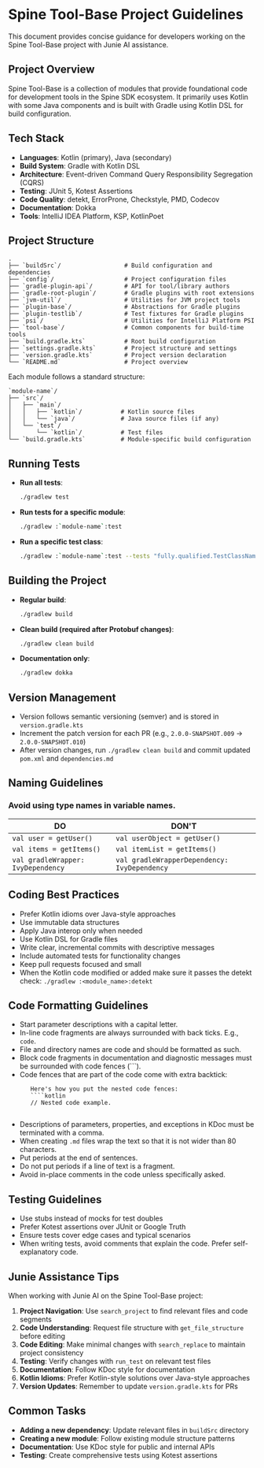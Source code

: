 # Spine Tool-Base Project Guidelines

This document provides concise guidance for developers working on the Spine Tool-Base project
with Junie AI assistance.

## Project Overview

Spine Tool-Base is a collection of modules that provide foundational code for development tools
in the Spine SDK ecosystem. It primarily uses Kotlin with some Java components and is
built with Gradle using Kotlin DSL for build configuration.

## Tech Stack

- **Languages**: Kotlin (primary), Java (secondary)
- **Build System**: Gradle with Kotlin DSL
- **Architecture**: Event-driven Command Query Responsibility Segregation (CQRS)
- **Testing**: JUnit 5, Kotest Assertions
- **Code Quality**: detekt, ErrorProne, Checkstyle, PMD, Codecov
- **Documentation**: Dokka
- **Tools**: IntelliJ IDEA Platform, KSP, KotlinPoet

## Project Structure

```
.
├── `buildSrc`/                  # Build configuration and dependencies
├── `config`/                    # Project configuration files
├── `gradle-plugin-api`/         # API for tool/library authors
├── `gradle-root-plugin`/        # Gradle plugins with root extensions
├── `jvm-util`/                  # Utilities for JVM project tools
├── `plugin-base`/               # Abstractions for Gradle plugins
├── `plugin-testlib`/            # Test fixtures for Gradle plugins
├── `psi`/                       # Utilities for IntelliJ Platform PSI
├── `tool-base`/                 # Common components for build-time tools
├── `build.gradle.kts`           # Root build configuration
├── `settings.gradle.kts`        # Project structure and settings
├── `version.gradle.kts`         # Project version declaration
└── `README.md`                  # Project overview
```

Each module follows a standard structure:
```
`module-name`/
├── `src`/
│   ├── `main`/
│   │   ├── `kotlin`/           # Kotlin source files
│   │   └── `java`/             # Java source files (if any)
│   └── `test`/
│       └── `kotlin`/           # Test files
└── `build.gradle.kts`          # Module-specific build configuration
```

## Running Tests

- **Run all tests**:
  ```bash
  ./gradlew test
  ```

- **Run tests for a specific module**:
  ```bash
  ./gradlew :`module-name`:test
  ```

- **Run a specific test class**:
  ```bash
  ./gradlew :`module-name`:test --tests "fully.qualified.TestClassName"
  ```

## Building the Project

- **Regular build**:
  ```bash
  ./gradlew build
  ```

- **Clean build (required after Protobuf changes)**:
  ```bash
  ./gradlew clean build
  ```

- **Documentation only**:
  ```bash
  ./gradlew dokka
  ```

## Version Management

- Version follows semantic versioning (semver) and is stored in `version.gradle.kts`
- Increment the patch version for each PR (e.g., `2.0.0-SNAPSHOT.009` → `2.0.0-SNAPSHOT.010`)
- After version changes, run `./gradlew clean build` and commit updated `pom.xml` and
  `dependencies.md`

## Naming Guidelines

### Avoid using type names in variable names. 
| DO                                 | DON'T                                        |
|------------------------------------|----------------------------------------------|
| `val user = getUser()`             | `val userObject = getUser()`                 |
| `val items = getItems()`           | `val itemList = getItems()`                  | 
| `val gradleWrapper: IvyDependency` | `val gradleWrapperDependency: IvyDependency` |

## Coding Best Practices

- Prefer Kotlin idioms over Java-style approaches
- Use immutable data structures
- Apply Java interop only when needed
- Use Kotlin DSL for Gradle files
- Write clear, incremental commits with descriptive messages
- Include automated tests for functionality changes
- Keep pull requests focused and small
- When the Kotlin code modified or added make sure it passes the detekt check:
  `./gradlew :<module_name>:detekt`

## Code Formatting Guidelines
- Start parameter descriptions with a capital letter.
- In-line code fragments are always surrounded with back ticks. E.g., `code`.
- File and directory names are code and should be formatted as such.
- Block code fragments in documentation and diagnostic messages must be surrounded
  with code fences (```).
- Code fences that are part of the code come with extra backtick:
  ```text
     Here's how you put the nested code fences:
     ````kotlin
     // Nested code example.
     ````
  ```
- Descriptions of parameters, properties, and exceptions in KDoc must be terminated with a comma.
- When creating `.md` files wrap the text so that it is not wider than 80 characters.
- Put periods at the end of sentences.
- Do not put periods if a line of text is a fragment.
- Avoid in-place comments in the code unless specifically asked.

## Testing Guidelines

- Use stubs instead of mocks for test doubles
- Prefer Kotest assertions over JUnit or Google Truth
- Ensure tests cover edge cases and typical scenarios
- When writing tests, avoid comments that explain the code. Prefer self-explanatory code.

## Junie Assistance Tips

When working with Junie AI on the Spine Tool-Base project:

1. **Project Navigation**: Use `search_project` to find relevant files and code segments
2. **Code Understanding**: Request file structure with `get_file_structure` before editing
3. **Code Editing**: Make minimal changes with `search_replace` to maintain project consistency
4. **Testing**: Verify changes with `run_test` on relevant test files
5. **Documentation**: Follow KDoc style for documentation
6. **Kotlin Idioms**: Prefer Kotlin-style solutions over Java-style approaches
7. **Version Updates**: Remember to update `version.gradle.kts` for PRs

## Common Tasks

- **Adding a new dependency**: Update relevant files in `buildSrc` directory
- **Creating a new module**: Follow existing module structure patterns
- **Documentation**: Use KDoc style for public and internal APIs
- **Testing**: Create comprehensive tests using Kotest assertions
